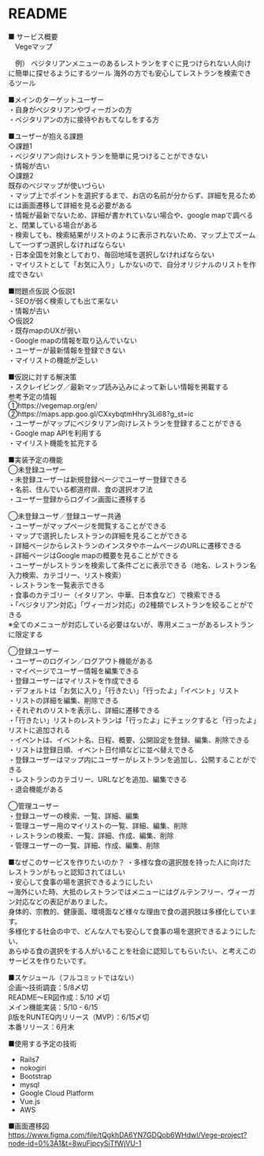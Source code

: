 # README
■ サービス概要  
　Vegeマップ

　例）
  ベジタリアンメニューのあるレストランをすぐに見つけられない人向けに簡単に探せるようにするツール
  海外の方でも安心してレストランを検索できるツール

■メインのターゲットユーザー  
  ・自身がベジタリアンやヴィーガンの方  
  ・ベジタリアンの方に接待やおもてなしをする方  

■ユーザーが抱える課題  
  ◇課題1  
    ・ベジタリアン向けレストランを簡単に見つけることができない  
    ・情報が古い  
  ◇課題2  
    既存のベジマップが使いづらい  
      ・マップ上でポイントを選択するまで、お店の名前が分からず、詳細を見るためには画面遷移して詳細を見る必要がある  
      ・情報が最新でないため、詳細が書かれていない場合や、google mapで調べると、閉業している場合がある  
      ・検索しても、検索結果がリストのように表示されないため、マップ上でズームして一つずつ選択しなければならない  
      ・日本全国を対象としており、毎回地域を選択しなければならない  
      ・マイリストとして「お気に入り」しかないので、自分オリジナルのリストを作成できない   

■問題点仮説
  ◇仮説1  
    ・SEOが弱く検索しても出て来ない  
    ・情報が古い  
  ◇仮説2  
    ・既存mapのUXが弱い  
    ・Google mapの情報を取り込んでいない  
    ・ユーザーが最新情報を登録できない  
    ・マイリストの機能が乏しい  

■仮説に対する解決策  
  ・スクレイピング／最新マップ読み込みによって新しい情報を掲載する    
    参考予定の情報  
      ①https://vegemap.org/en/  
      ②https://maps.app.goo.gl/CXxybqtmHhry3Li68?g_st=ic  
  ・ユーザーがマップにベジタリアン向けレストランを登録することができる  
  ・Google map APIを利用する  
  ・マイリスト機能を拡充する  

■実装予定の機能  
  ◯未登録ユーザー  
    ・未登録ユーザーは新規登録ページでユーザー登録できる    
      ・名前、住んでいる都道府県、食の選択オフ法  
      ・ユーザー登録からログイン画面に遷移する  

  ◯未登録ユーザ／登録ユーザー共通  
    ・ユーザーがマップページを閲覧することができる  
    ・マップで選択したレストランの詳細を見ることができる  
      ・詳細ページからレストランのインスタやホームページのURLに遷移できる  
      ・詳細ページはGoogle mapの概要を見ることができる   
    ・ユーザーがレストランを検索して条件ごとに表示できる（地名、レストラン名入力検索、カテゴリー、リスト検索）  
      ・レストランを一覧表示できる  
      ・食事のカテゴリー（イタリアン、中華、日本食など）で検索できる  
      ・「ベジタリアン対応」「ヴィーガン対応」の2種類でレストランを絞ることができる  
        ※全てのメニューが対応している必要はないが、専用メニューがあるレストランに限定する  

  ◯登録ユーザー  
    ・ユーザーのログイン／ログアウト機能がある  
    ・マイページでユーザー情報を編集できる   
    ・登録ユーザーはマイリストを作成できる  
      ・デフォルトは「お気に入り」「行きたい」「行ったよ」「イベント」リスト  
      ・リストの詳細を編集、削除できる  
      ・それぞれのリストを表示し、詳細に遷移できる  
      ・「行きたい」リストのレストランは「行ったよ」にチェックすると「行ったよ」リストに追加される  
      ・イベントは、イベント名、日程、概要、公開設定を登録、編集、削除できる  
      ・リストは登録日順、イベント日付順などに並べ替えできる  
    ・登録ユーザーはマップ内にユーザーがレストランを追加し、公開することができる  
      ・レストランのカテゴリー、URLなどを追加、編集できる  
    ・退会機能がある  

  ◯管理ユーザー  
    ・登録ユーザーの検索、一覧、詳細、編集  
    ・管理ユーザー用のマイリストの一覧、詳細、編集、削除  
    ・レストランの検索、一覧、詳細、作成、編集、削除  
    ・管理ユーザーの一覧、詳細、作成、編集、削除  

■なぜこのサービスを作りたいのか？
  ・多様な食の選択肢を持った人に向けたレストランがもっと認知されてほしい  
  ・安心して食事の場を選択できるようにしたい  
    ⇨海外にいた時、大抵のレストランではメニューにはグルテンフリー、ヴィーガン対応などの表記がありました。  
      身体的、宗教的、健康面、環境面など様々な理由で食の選択肢は多様化しています。  
      多様化する社会の中で、どんな人でも安心して食事の場を選択できるようにしたい、  
      あらゆる食の選択をする人がいることを社会に認知してもらいたい、と考えこのサービスを作りたいです。  

■スケジュール（フルコミットではない）  
  企画〜技術調査：5/8〆切  
  README〜ER図作成：5/10 〆切  
  メイン機能実装：5/10 - 6/15  
  β版をRUNTEQ内リリース（MVP）：6/15〆切  
  本番リリース：6月末  

■使用する予定の技術  
  - Rails7
  - nokogiri
  - Bootstrap
  - mysql
  - Google Cloud Platform
  - Vue.js
  - AWS

■画面遷移図　　
https://www.figma.com/file/tQgkhDA6YN7GDQob6WHdwI/Vege-project?node-id=0%3A1&t=8wuFjpcySiTfWjVU-1
